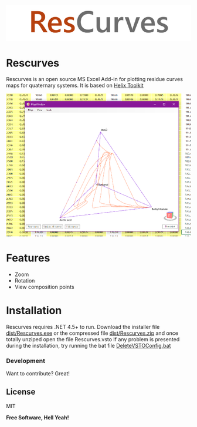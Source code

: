 ![N|Solid](https://raw.githubusercontent.com/kadriand/rescurves/master/dist/rescurves.logo.png)

# Rescurves
Rescurves is an open source MS Excel Add-in for plotting residue curves maps for quaternary systems. It is based on [Helix Toolkit]

![N|Solid](https://raw.githubusercontent.com/kadriand/rescurves/master/dist/capture.png)

# Features
  - Zoom
  - Rotation
  - View composition points

# Installation

Rescurves requires .NET 4.5+ to run.
Download the installer file [dist/Rescurves.exe](https://raw.githubusercontent.com/kadriand/rescurves/master/dist/Rescurves.exe) or the compressed file [dist/Rescurves.zip](https://raw.githubusercontent.com/kadriand/rescurves/master/dist/Rescurves.zip) and once totally unziped open the file Rescurves.vsto
If any problem is presented during the installation, try running the bat file [DeleteVSTOConfig.bat](https://raw.githubusercontent.com/kadriand/rescurves/master/dist/DeleteVSTOConfig.bat)

### Development

Want to contribute? Great!

License
----

MIT

**Free Software, Hell Yeah!**

[//]: # (These are reference links used in the body of this note and get stripped out when the markdown processor does its job. There is no need to format nicely because it shouldn't be seen. Thanks SO - http://stackoverflow.com/questions/4823468/store-comments-in-markdown-syntax)


   [Helix Toolkit]: <https://github.com/helix-toolkit/helix-toolkit>
